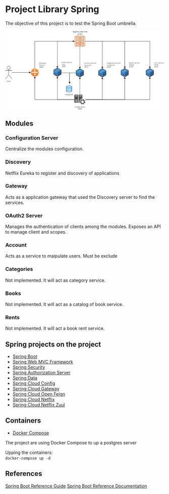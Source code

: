 # Project Library Spring

The objective of this project is to test the Spring Boot umbrella.

![Project Library Diagran](https://raw.githubusercontent.com/ythalorossy/project-library-spring/master/Library-Project-Spring-Diagram.png)

## Modules

### Configuration Server
Centralize the modules configuration.

### Discovery
Netflix Eureka to register and discovery of applications

### Gateway 
Acts as a application gateway that used the Discovery server to find the services.

### OAuth2 Server
Manages the authentication of clients among the modules.
Exposes an API to manage client and scopes.

### Account
Acts as a service to maipulate users. Must be exclude

### Categories
Not implemented. It will act as category service.

### Books
Not implemented. It will act as a catalog of book service.

### Rents
Not implemented. It will act a book rent service.

## Spring projects on the project
- [Spring Boot](https://spring.io/projects/spring-boot)
- [Spring Web MVC Framework](https://docs.spring.io/spring-boot/docs/2.1.5.RELEASE/reference/htmlsingle/#boot-features-spring-mvc)
- [Spring Security](https://spring.io/projects/spring-security)
- [Spring Authorization Server](https://docs.spring.io/spring-authorization-server/reference/getting-started.html)
- [Spring Data](https://spring.io/projects/spring-data)
- [Spring Cloud Config](https://cloud.spring.io/spring-cloud-config)
- [Spring Cloud Gateway](https://spring.io/projects/spring-cloud-gateway)
- [Spring Cloud Open Feign](https://spring.io/projects/spring-cloud-openfeign)
- [Spring Cloud Netflix](https://spring.io/projects/spring-cloud-netflix)
- [Spring Cloud Netflix Zuul](https://cloud.spring.io/spring-cloud-netflix/multi/multi__router_and_filter_zuul.html)

## Containers
- [Docker Compose](https://docs.docker.com/compose/)

The project are using Docker Compose to up a postgres server

Upping the containers:  
`docker-compose up -d`

## References
[Spring Boot Reference Guide](https://docs.spring.io/spring-boot/docs/2.1.5.RELEASE/reference/htmlsingle/)
[Spring Boot Reference Documentation](https://docs.spring.io/spring-boot/docs/2.2.x/reference/html/)